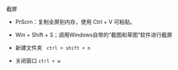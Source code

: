 截屏
* PrScrn：复制全屏到内存，使用 Ctrl + V 可粘贴。
* Win + Shift + S；调用Windows自带的“截图和草图”软件进行截屏




* 新建文件夹    ` ctrl + shift + n`
* 关闭窗口       `ctrl + w`